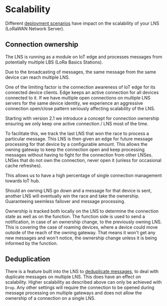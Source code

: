 # Scalability

Different [deployment scenarios](./deployment-scenarios.md) have impact
on the scalability of your LNS (LoRaWAN Network Server).

## Connection ownership

The LNS is running as a module on IoT edge and processes messages
from potentially multiple LBS (LoRa Basics Stations).

Due to the broadcasting of messages, the same message from the same
device can reach multiple LNS.

One of the limiting factor is the connection awareness of IoT edge for
its connected device clients. Edge keeps an active connection for all
devices connected to it. If we have multiple open connections on multiple
LNS servers for the same device identity, we experience an aggressive
connection open/close pattern seriously affecting scalability of the LNS.

Starting with version 2.1 we introduce a concept for connection ownership
ensuring we only keep one active connection / LNS most of the time.

To facilitate this, we track the last LNS that won the race to process
a particular message. This LNS is then given an edge for future message
processing for that device by a configurable amount. This allows
the owning gateway to keep the connection open and keep processing messages
without having to fight for the connection from other LNSes. LNSes that do not
own the connection, never open it (unless for occasional cache refreshes).

This allows us to have a high percentage of single connection management
towards IoT hub.

Should an owning LNS go down and a message for that device is sent,
another LNS will eventually win the race and take the ownership.
Guaranteeing seemless failover and message processing.

Ownership is tracked both locally on the LNS to determine the connection
state as well as on the function. The function side is used to send
a notification, in case of an ownership change, to the previously
owning LNS. This is covering the case of roaming devices, where a
device could move outside of the reach of the owning gateway. That means
it won't get any new messages and won't notice, the ownership change
unless it is being informed by the function.

## Deduplication

There is a feature built into the LNS to
[deduplicate messages](./../adr/007_message_deduplication.md), to
deal with duplicate messages on multiple LNS. This does
have an effect on scalability. Higher scalability as described above
can only be achieved with `Drop`. Any other settings
will require the connection to be opened during message processing
on multiple gateways and does not allow the ownership of a
connection on a single LNS.
